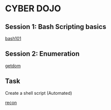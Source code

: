 # CYBER DOJO

## Session 1: Bash Scripting basics

[bash101](https://github.com/catx0rr/cyberdojo/tree/master/bash101)

## Session 2: Enumeration

[getdom](https://github.com/catx0rr/cyberdojo/tree/master/getdom)

## Task 

Create a shell script (Automated)

[recon](https://github.com/catx0rr/cyberdojo/blob/master/homework/recon.sh)

